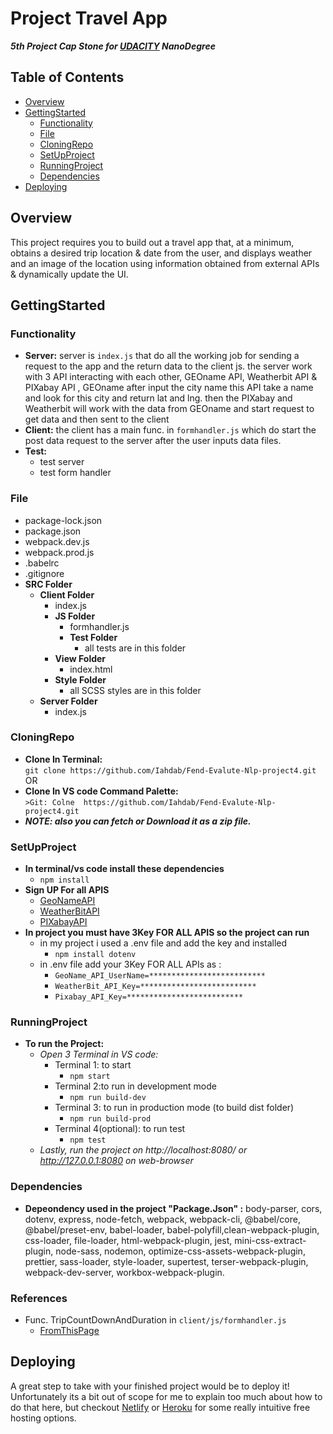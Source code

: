 # Project Travel App 
***5th Project Cap Stone for [UDACITY](UDACITY.com) NanoDegree*** 

## Table of Contents

- [Overview](#Overview)
- [GettingStarted](#GettingStarted)
   - [Functionality](#Functionality)
   - [File](#File)
   - [CloningRepo](#CloningRepo)
   - [SetUpProject](#SetUpProject)
   - [RunningProject](#RunningProject)
   - [Dependencies](#Dependencies)
- [Deploying](#Deploying)

## Overview

This project requires you to build out a travel app that, at a minimum, obtains a desired trip location & date from the user, and displays weather and an image of the location using information obtained from external APIs & dynamically update the UI.

## GettingStarted

  ### Functionality
  
   - **Server:**
     server is `index.js` that do all the working job for sending a request to the app and the return data to the client js.
     the server work with 3 API interacting with each other, GEOname API, Weatherbit API & PIXabay API 
     , GEOname after input the city name this API take a name and look for this city and return lat and lng.
     then the PIXabay and Weatherbit will work with the data from GEOname and start request to get data and then sent to the client
   - **Client:**
     the client has a main func. in `formhandler.js` which do start the post data request to the server after the user inputs data files.
   - **Test:** 
     - test server 
     - test form handler
    
  ### File
   
   - package-lock.json
   - package.json
   - webpack.dev.js
   - webpack.prod.js
   - .babelrc
   - .gitignore
   - **SRC Folder**
     - **Client Folder**
       - index.js
       - **JS Folder**
         - formhandler.js
         - **Test Folder**
           - all tests are in this folder
       - **View Folder**
         - index.html
       - **Style Folder**
         - all SCSS styles are in this folder
     - **Server Folder**
       - index.js 
  
  ### CloningRepo
  
   - **Clone In Terminal:**\
    ```git clone https://github.com/Iahdab/Fend-Evalute-Nlp-project4.git```
     OR
   - **Clone In VS code Command Palette:**\
    ```>Git: Colne  https://github.com/Iahdab/Fend-Evalute-Nlp-project4.git```
   - ***NOTE: also you can fetch or Download it as a zip file.***
  
  ### SetUpProject
  
   - **In terminal/vs code install these dependencies**
     - ``` npm install ```
   - **Sign UP For all APIS** 
     - [GeoNameAPI](http://www.geonames.org/)
     - [WeatherBitAPI](https://www.weatherbit.io/)
     - [PIXabayAPI](https://pixabay.com/api/docs/#)
   - **In project you must have 3Key FOR ALL APIS so the project can run**
     - in my project i used a .env file and add the key and installed  
         - ``` npm install dotenv ```
     - in .env file add your 3Key FOR ALL APIs as : 
         - ```GeoName_API_UserName=**************************```
         - ```WeatherBit_API_Key=**************************```
         - ```Pixabay_API_Key=**************************```
  
  ### RunningProject
  
  - **To run the Project:**
    - *Open 3 Terminal in VS code:*
      - Terminal 1: to start
        - ``` npm start ```
      - Terminal 2:to run in development mode
        - ``` npm run build-dev ```
      - Terminal 3: to run in production mode (to build dist folder)
        - ``` npm run build-prod ```
      - Terminal 4(optional): to run test
        - ``` npm test ```
    - *Lastly, run the project on http://localhost:8080/ or http://127.0.0.1:8080 on web-browser*
   
  ### Dependencies
   - **Depeondency used in the project "Package.Json" :**
   body-parser, cors, dotenv, express, node-fetch, webpack, webpack-cli, @babel/core,  @babel/preset-env,
   babel-loader, babel-polyfill,clean-webpack-plugin, css-loader, file-loader, html-webpack-plugin,
   jest, mini-css-extract-plugin, node-sass, nodemon, optimize-css-assets-webpack-plugin, prettier,
   sass-loader, style-loader, supertest, terser-webpack-plugin, webpack-dev-server, workbox-webpack-plugin.
  
  ### References
  
  - Func. TripCountDownAndDuration in `client/js/formhandler.js`
    - [FromThisPage](https://stackoverflow.com/questions/542938/how-do-i-get-the-number-of-days-between-two-dates-in-javascript)
    
## Deploying
 
A great step to take with your finished project would be to deploy it! Unfortunately its a bit out of scope for me to explain too much about how to do that here, but checkout [Netlify](https://www.netlify.com/) or [Heroku](https://www.heroku.com/) for some really intuitive free hosting options.
